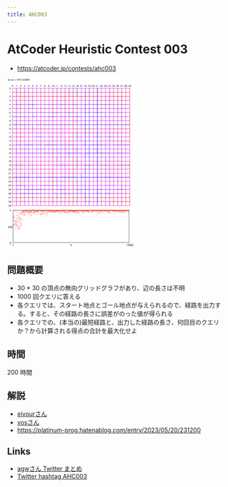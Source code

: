 ```yaml
---
title: AHC003
---
```


# AtCoder Heuristic Contest 003

- https://atcoder.jp/contests/ahc003

<img src="../imgs/ahc003.png" width=300>

## 問題概要

- 30 \* 30 の頂点の無向グリッドグラフがあり、辺の長さは不明
- 1000 回クエリに答える
- 各クエリでは、スタート地点とゴール地点が与えられるので、経路を出力する。すると、その経路の長さに誤差がのった値が得られる
- 各クエリでの、(本当の)最短経路と、出力した経路の長さ、何回目のクエリか？から計算される得点の合計を最大化せよ

## 時間

200 時間

## 解説

- [eivourさん](https://qiita.com/contramundum/items/b945400b81536df42d1a)
- [yosさん](https://speakerdeck.com/yos1up/ahc003-2wei-jie-fa)
- https://platinum-prog.hatenablog.com/entry/2023/05/20/231200

## Links

- [agwさん Twitter まとめ](https://togetter.com/li/1720580)
- [Twitter hashtag AHC003](https://twitter.com/hashtag/AHC003)
